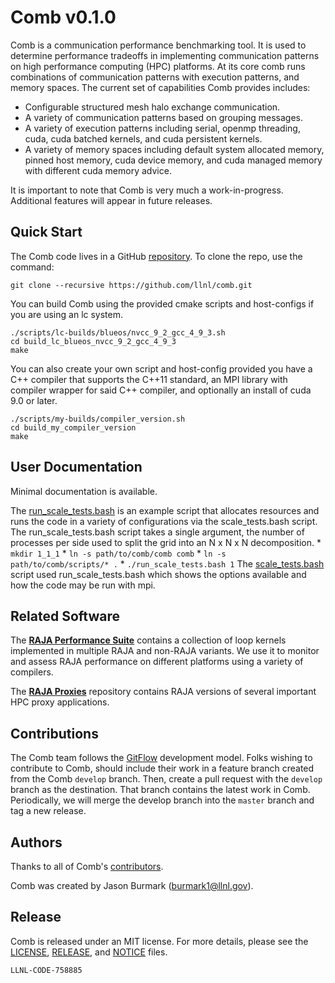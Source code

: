 Comb v0.1.0
============

Comb is a communication performance benchmarking tool. It is used to determine performance tradeoffs in implementing communication patterns on high performance computing (HPC) platforms. At its core comb runs combinations of communication patterns with execution patterns, and memory spaces. The current set of capabilities Comb provides includes:
  * Configurable structured mesh halo exchange communication.
  * A variety of communication patterns based on grouping messages.
  * A variety of execution patterns including serial, openmp threading, cuda, cuda batched kernels, and cuda persistent kernels.
  * A variety of memory spaces including default system allocated memory, pinned host memory, cuda device memory, and cuda managed memory with different cuda memory advice.

It is important to note that Comb is very much a work-in-progress. Additional features will appear in future releases.

Quick Start
-----------

The Comb code lives in a GitHub [repository](https://github.com/llnl/comb). To clone the repo, use the command:

    git clone --recursive https://github.com/llnl/comb.git

You can build Comb using the provided cmake scripts and host-configs if you are using an lc system.

    ./scripts/lc-builds/blueos/nvcc_9_2_gcc_4_9_3.sh
    cd build_lc_blueos_nvcc_9_2_gcc_4_9_3
    make

You can also create your own script and host-config provided you have a C++ compiler that supports the C++11 standard, an MPI library with compiler wrapper for said C++ compiler, and optionally an install of cuda 9.0 or later.

    ./scripts/my-builds/compiler_version.sh
    cd build_my_compiler_version
    make

User Documentation
-------------------

Minimal documentation is available.

The [run_scale_tests.bash](./scripts/run_scale_tests.bash) is an example script that allocates resources and runs the code in a variety of configurations via the scale_tests.bash script. The run_scale_tests.bash script takes a single argument, the number of processes per side used to split the grid into an N x N x N decomposition.
    * `mkdir 1_1_1`
    * `ln -s path/to/comb/comb comb`
    * `ln -s path/to/comb/scripts/* .`
    * `./run_scale_tests.bash 1`
The [scale_tests.bash](./scripts/scale_tests.bash) script used run_scale_tests.bash which shows the options available and how the code may be run with mpi.


Related Software
--------------------

The [**RAJA Performance Suite**](https://github.com/LLNL/RAJAPerf) contains a collection of loop kernels implemented in multiple RAJA and non-RAJA variants. We use it to monitor and assess RAJA performance on different platforms using a variety of compilers.

The [**RAJA Proxies**](https://github.com/LLNL/RAJAProxies) repository contains RAJA versions of several important HPC proxy applications.

Contributions
---------------

The Comb team follows the [GitFlow](http://nvie.com/posts/a-successful-git-branching-model/) development model. Folks wishing to contribute to Comb, should include their work in a feature branch created from the Comb `develop` branch. Then, create a pull request with the `develop` branch as the destination. That branch contains the latest work in Comb. Periodically, we will merge the develop branch into the `master` branch and tag a new release.

Authors
-----------

Thanks to all of Comb's
[contributors](https://github.com/LLNL/Comb/graphs/contributors).

Comb was created by Jason Burmark (burmark1@llnl.gov).


Release
-----------

Comb is released under an MIT license. For more details, please see the
[LICENSE](./LICENSE), [RELEASE](./RELEASE), and [NOTICE](./NOTICE) files.

`LLNL-CODE-758885`
